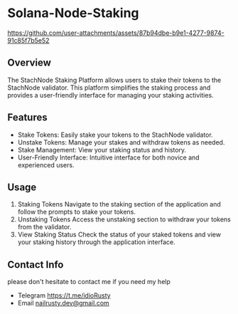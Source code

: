 # Solana-Node-Staking


https://github.com/user-attachments/assets/87b94dbe-b9e1-4277-9874-91c85f7b5e52

## Overview
The StachNode Staking Platform allows users to stake their tokens to the StachNode validator. This platform simplifies the staking process and provides a user-friendly interface for managing your staking activities.

## Features
- Stake Tokens: Easily stake your tokens to the StachNode validator.
- Unstake Tokens: Manage your stakes and withdraw tokens as needed.
- Stake Management: View your staking status and history.
- User-Friendly Interface: Intuitive interface for both novice and experienced users.

## Usage
1. Staking Tokens
Navigate to the staking section of the application and follow the prompts to stake your tokens.
2. Unstaking Tokens
Access the unstaking section to withdraw your tokens from the validator.
3. View Staking Status
Check the status of your staked tokens and view your staking history through the application interface.

## Contact Info
please don't hesitate to contact me if you need my help
- Telegram
  https://t.me/idioRusty
- Email
  nailrusty.dev@gmail.com
